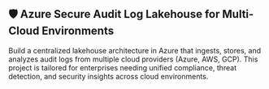 ## 🛡️ Azure Secure Audit Log Lakehouse for Multi-Cloud Environments

Build a centralized lakehouse architecture in Azure that ingests, stores, and analyzes audit logs from multiple cloud providers (Azure, AWS, GCP). This project is tailored for enterprises needing unified compliance, threat detection, and security insights across cloud environments.
